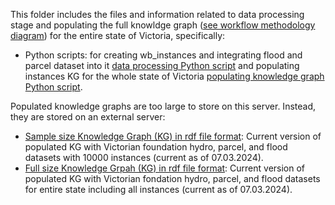 ﻿This folder includes the files and information related to data processing stage and populating the full knowldge graph ([see workflow methodology diagram](methodology_workflow.svg)) for the entire state of Victoria, specifically: 

- Python scripts: for creating wb_instances and integrating flood and parcel dataset into it [data processing Python script](data_processing_Python_script.py) and populating instances KG for the whole state of Victoria [populating knowledge graph Python script](populating_knowledge_graph_Python_script.py). 

Populated knowledge graphs are too large to store on this server. Instead, they are stored on an external server:
- [Sample size Knowledge Graph (KG) in rdf file format](https://rmiteduau-my.sharepoint.com/:u:/g/personal/nenad_radosevic_rmit_edu_au/EdUZGYQ0uc1Mk6lsCxwxBrMBD8jY1YKY5se8KTXepWrdWA?e=KRTdeg): Current version of populated KG with Victorian foundation hydro, parcel, and flood datasets with 10000 instances (current as of 07.03.2024).
- [Full size Knowledge Grpah (KG) in rdf file format](https://www.dropbox.com/scl/fi/g8eyvn2upfhck31nfe84z/KG240307.rdf?rlkey=1nnao18gsm7dygrdui1q63pir&st=fsiayzir&dl=0): Current version of populated KG with Victorian fondation hydro, parcel, and flood datasets for entire state including all instances (current as of 07.03.2024).
